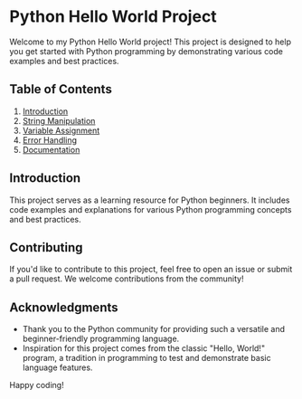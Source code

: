 # Python Hello World Project

Welcome to my Python Hello World project! This project is designed to help you get started with Python programming by demonstrating various code examples and best practices.

## Table of Contents

1. [Introduction](#introduction)
2. [String Manipulation](#string-manipulation)
3. [Variable Assignment](#variable-assignment)
4. [Error Handling](#error-handling)
5. [Documentation](#documentation)

## Introduction

This project serves as a learning resource for Python beginners. It includes code examples and explanations for various Python programming concepts and best practices.


## Contributing

If you'd like to contribute to this project, feel free to open an issue or submit a pull request. We welcome contributions from the community!


## Acknowledgments

- Thank you to the Python community for providing such a versatile and beginner-friendly programming language.
- Inspiration for this project comes from the classic "Hello, World!" program, a tradition in programming to test and demonstrate basic language features.

Happy coding!

